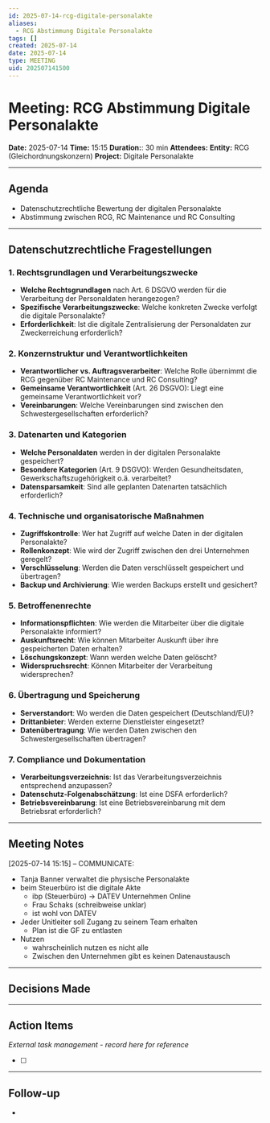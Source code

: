 ```yaml
---
id: 2025-07-14-rcg-digitale-personalakte
aliases:
  - RCG Abstimmung Digitale Personalakte
tags: []
created: 2025-07-14
date: 2025-07-14
type: MEETING
uid: 202507141500
---
```


# Meeting: RCG Abstimmung Digitale Personalakte

**Date:** 2025-07-14
**Time:** 15:15
**Duration:**: 30 min
**Attendees:**
**Entity:** RCG (Gleichordnungskonzern)
**Project:** Digitale Personalakte

---

## Agenda

- Datenschutzrechtliche Bewertung der digitalen Personalakte
- Abstimmung zwischen RCG, RC Maintenance und RC Consulting

---

## Datenschutzrechtliche Fragestellungen

### 1. Rechtsgrundlagen und Verarbeitungszwecke

- **Welche Rechtsgrundlagen** nach Art. 6 DSGVO werden für die Verarbeitung der Personaldaten herangezogen?
- **Spezifische Verarbeitungszwecke**: Welche konkreten Zwecke verfolgt die digitale Personalakte?
- **Erforderlichkeit**: Ist die digitale Zentralisierung der Personaldaten zur Zweckerreichung erforderlich?

### 2. Konzernstruktur und Verantwortlichkeiten

- **Verantwortlicher vs. Auftragsverarbeiter**: Welche Rolle übernimmt die RCG gegenüber RC Maintenance und RC Consulting?
- **Gemeinsame Verantwortlichkeit** (Art. 26 DSGVO): Liegt eine gemeinsame Verantwortlichkeit vor?
- **Vereinbarungen**: Welche Vereinbarungen sind zwischen den Schwestergesellschaften erforderlich?

### 3. Datenarten und Kategorien

- **Welche Personaldaten** werden in der digitalen Personalakte gespeichert?
- **Besondere Kategorien** (Art. 9 DSGVO): Werden Gesundheitsdaten, Gewerkschaftszugehörigkeit o.ä. verarbeitet?
- **Datensparsamkeit**: Sind alle geplanten Datenarten tatsächlich erforderlich?

### 4. Technische und organisatorische Maßnahmen

- **Zugriffskontrolle**: Wer hat Zugriff auf welche Daten in der digitalen Personalakte?
- **Rollenkonzept**: Wie wird der Zugriff zwischen den drei Unternehmen geregelt?
- **Verschlüsselung**: Werden die Daten verschlüsselt gespeichert und übertragen?
- **Backup und Archivierung**: Wie werden Backups erstellt und gesichert?

### 5. Betroffenenrechte

- **Informationspflichten**: Wie werden die Mitarbeiter über die digitale Personalakte informiert?
- **Auskunftsrecht**: Wie können Mitarbeiter Auskunft über ihre gespeicherten Daten erhalten?
- **Löschungskonzept**: Wann werden welche Daten gelöscht?
- **Widerspruchsrecht**: Können Mitarbeiter der Verarbeitung widersprechen?

### 6. Übertragung und Speicherung

- **Serverstandort**: Wo werden die Daten gespeichert (Deutschland/EU)?
- **Drittanbieter**: Werden externe Dienstleister eingesetzt?
- **Datenübertragung**: Wie werden Daten zwischen den Schwestergesellschaften übertragen?

### 7. Compliance und Dokumentation

- **Verarbeitungsverzeichnis**: Ist das Verarbeitungsverzeichnis entsprechend anzupassen?
- **Datenschutz-Folgenabschätzung**: Ist eine DSFA erforderlich?
- **Betriebsvereinbarung**: Ist eine Betriebsvereinbarung mit dem Betriebsrat erforderlich?

---

## Meeting Notes

[2025-07-14 15:15] – COMMUNICATE:

- Tanja Banner verwaltet die physische Personalakte
- beim Steuerbüro ist die digitale Akte
  - ibp (Steuerbüro) -> DATEV Unternehmen Online
  - Frau Schaks (schreibweise unklar)
  - ist wohl von DATEV
- Jeder Unitleiter soll Zugang zu seinem Team erhalten
  - Plan ist die GF zu entlasten
- Nutzen
  - wahrscheinlich nutzen es nicht alle
  - Zwischen den Unternehmen gibt es keinen Datenaustausch

---

## Decisions Made

---

## Action Items

_External task management - record here for reference_

- [ ]

---

## Follow-up

-

